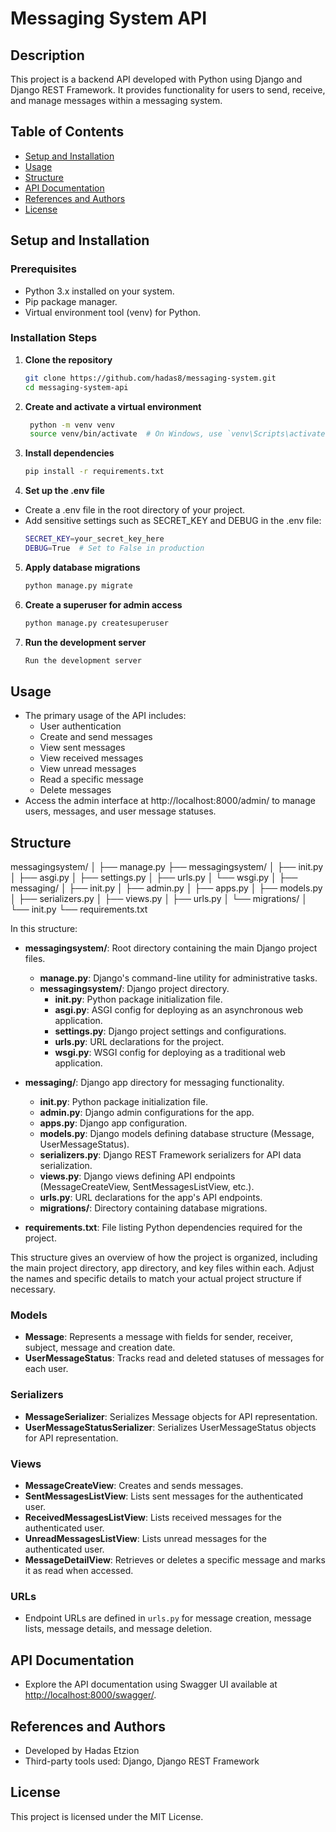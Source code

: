 # Messaging System API

## Description
This project is a backend API developed with Python using Django and Django REST Framework. It provides functionality for users to send, receive, and manage messages within a messaging system.

## Table of Contents
- [Setup and Installation](#setup-and-installation)
- [Usage](#usage)
- [Structure](#structure)
- [API Documentation](#api-documentation)
- [References and Authors](#references-and-authors)
- [License](#license)

## Setup and Installation
### Prerequisites
- Python 3.x installed on your system.
- Pip package manager.
- Virtual environment tool (venv) for Python.

### Installation Steps
1. **Clone the repository**
   ```bash
   git clone https://github.com/hadas8/messaging-system.git
   cd messaging-system-api
2. **Create and activate a virtual environment**
   ```bash 
    python -m venv venv
    source venv/bin/activate  # On Windows, use `venv\Scripts\activate`
3. **Install dependencies**
    ```bash
    pip install -r requirements.txt
4. **Set up the .env file**
  - Create a .env file in the root directory of your project.
  - Add sensitive settings such as SECRET_KEY and DEBUG in the .env file:
    ```bash
    SECRET_KEY=your_secret_key_here
    DEBUG=True  # Set to False in production

5. **Apply database migrations**
    ```bash
    python manage.py migrate
6. **Create a superuser for admin access**
    ```bash
    python manage.py createsuperuser
7. **Run the development server**
    ```bash
    Run the development server

## Usage
- The primary usage of the API includes:
  - User authentication
  - Create and send messages
  - View sent messages
  - View received messages 
  - View unread messages
  - Read a specific message
  - Delete messages
- Access the admin interface at http://localhost:8000/admin/ to manage users, messages, and user message statuses.

## Structure
messagingsystem/
│
├── manage.py
├── messagingsystem/
│ ├── init.py
│ ├── asgi.py
│ ├── settings.py
│ ├── urls.py
│ └── wsgi.py
│
├── messaging/
│ ├── init.py
│ ├── admin.py
│ ├── apps.py
│ ├── models.py
│ ├── serializers.py
│ ├── views.py
│ ├── urls.py
│ └── migrations/
│ └── init.py
└── requirements.txt

In this structure:

- **messagingsystem/**: Root directory containing the main Django project files.
  - **manage.py**: Django's command-line utility for administrative tasks.
  - **messagingsystem/**: Django project directory.
    - **__init__.py**: Python package initialization file.
    - **asgi.py**: ASGI config for deploying as an asynchronous web application.
    - **settings.py**: Django project settings and configurations.
    - **urls.py**: URL declarations for the project.
    - **wsgi.py**: WSGI config for deploying as a traditional web application.
- **messaging/**: Django app directory for messaging functionality.
  - **__init__.py**: Python package initialization file.
  - **admin.py**: Django admin configurations for the app.
  - **apps.py**: Django app configuration.
  - **models.py**: Django models defining database structure (Message, UserMessageStatus).
  - **serializers.py**: Django REST Framework serializers for API data serialization.
  - **views.py**: Django views defining API endpoints (MessageCreateView, SentMessagesListView, etc.).
  - **urls.py**: URL declarations for the app's API endpoints.
  - **migrations/**: Directory containing database migrations.

- **requirements.txt**: File listing Python dependencies required for the project.

This structure gives an overview of how the project is organized, including the main project directory, app directory, and key files within each. Adjust the names and specific details to match your actual project structure if necessary.

### Models
- **Message**: Represents a message with fields for sender, receiver, subject, message and creation date.
- **UserMessageStatus**: Tracks read and deleted statuses of messages for each user.

### Serializers
- **MessageSerializer**: Serializes Message objects for API representation.
- **UserMessageStatusSerializer**: Serializes UserMessageStatus objects for API representation.

### Views
- **MessageCreateView**: Creates and sends messages.
- **SentMessagesListView**: Lists sent messages for the authenticated user.
- **ReceivedMessagesListView**: Lists received messages for the authenticated user.
- **UnreadMessagesListView**: Lists unread messages for the authenticated user.
- **MessageDetailView**: Retrieves or deletes a specific message and marks it as read when accessed.

### URLs
- Endpoint URLs are defined in `urls.py` for message creation, message lists, message details, and message deletion.

## API Documentation
- Explore the API documentation using Swagger UI available at [http://localhost:8000/swagger/](http://localhost:8000/swagger/).

## References and Authors
- Developed by Hadas Etzion
- Third-party tools used: Django, Django REST Framework

## License
This project is licensed under the MIT License.
